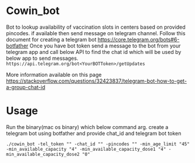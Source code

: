 # Cowin_bot

Bot to lookup availability of vaccination slots in centers based on provided pincodes. if available then send message on telegram channel.
Follow this document for creating a telegram bot https://core.telegram.org/bots#6-botfather
Once you have bot token send a message to the bot from your telegram app and call below API to find the chat id which will be used by below app to send messages.
 `https://api.telegram.org/bot<YourBOTToken>/getUpdates`
  
More information available on this page https://stackoverflow.com/questions/32423837/telegram-bot-how-to-get-a-group-chat-id

# Usage

Run the binary(mac os binary) which below command arg. create a telegram bot using botfather and provide chat_id and telegram bot token
```
./cowin_bot -tel_token "" -chat_id "" -pincodes "" -min_age_limit "45" -min_available_capacity "4" -min_available_capacity_dose1 "4" -min_available_capacity_dose2 "0"
```
